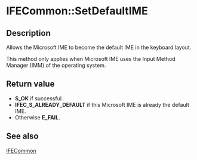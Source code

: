 # IFECommon::SetDefaultIME

## Description

Allows the Microsoft IME to become the default IME in the keyboard layout.

This method only applies when Microsoft IME uses the Input Method Manager (IMM) of the operating system.

## Return value

* **S_OK** if successful.
* **IFEC_S_ALREADY_DEFAULT** if this Microsoft IME is already the default IME.
* Otherwise **E_FAIL**.

## See also

[IFECommon](https://learn.microsoft.com/windows/desktop/api/msime/nn-msime-ifecommon)
